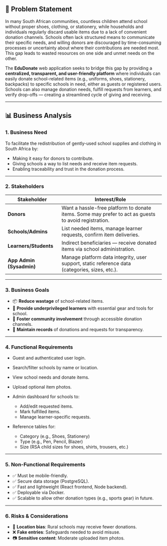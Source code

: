 ## 🎯 **Problem Statement**

In many South African communities, countless children attend school without proper shoes, clothing, or stationery, while households and individuals regularly discard usable items due to a lack of convenient donation channels. Schools often lack structured means to communicate their specific needs, and willing donors are discouraged by time-consuming processes or uncertainty about where their contributions are needed most. This gap leads to wasted resources on one side and unmet needs on the other.

The **EduDonate** web application seeks to bridge this gap by providing a **centralized, transparent, and user-friendly platform** where individuals can easily donate school-related items (e.g., uniforms, shoes, stationery, backpacks) to specific schools in need, either as guests or registered users. Schools can also manage donation needs, fulfill requests from learners, and verify drop-offs — creating a streamlined cycle of giving and receiving.

---

## 📊 **Business Analysis**

### 1. **Business Need**

To facilitate the redistribution of gently-used school supplies and clothing in South Africa by:

* Making it easy for donors to contribute.
* Giving schools a way to list needs and receive item requests.
* Enabling traceability and trust in the donation process.

---

### 2. **Stakeholders**

| Stakeholder              | Interest/Role                                                                                        |
| ------------------------ | ---------------------------------------------------------------------------------------------------- |
| **Donors**               | Want a hassle-free platform to donate items. Some may prefer to act as guests to avoid registration. |
| **Schools/Admins**       | List needed items, manage learner requests, confirm item deliveries.                                 |
| **Learners/Students**    | Indirect beneficiaries — receive donated items via school administration.                            |
| **App Admin (Sysadmin)** | Manage platform data integrity, user support, static reference data (categories, sizes, etc.).       |

---

### 3. **Business Goals**

* 📦 **Reduce wastage** of school-related items.
* 👟 **Provide underprivileged learners** with essential gear and tools for school.
* 🤝 **Foster community involvement** through accessible donation channels.
* 🧾 **Maintain records** of donations and requests for transparency.

---

### 4. **Functional Requirements**

* Guest and authenticated user login.
* Search/filter schools by name or location.
* View school needs and donate items.
* Upload optional item photos.
* Admin dashboard for schools to:

  * Add/edit requested items.
  * Mark fulfilled items.
  * Manage learner-specific requests.
* Reference tables for:

  * Category (e.g., Shoes, Stationery)
  * Type (e.g., Pen, Pencil, Blazer)
  * Size (RSA child sizes for shoes, shirts, trousers, etc.)

---

### 5. **Non-Functional Requirements**

* ✅ Must be mobile-friendly.
* ✅ Secure data storage (PostgreSQL).
* ✅ Fast and lightweight (React frontend, Node backend).
* ✅ Deployable via Docker.
* ✅ Scalable to allow other donation types (e.g., sports gear) in future.

---

### 6. **Risks & Considerations**

* 📍 **Location bias**: Rural schools may receive fewer donations.
* ❌ **Fake entries**: Safeguards needed to avoid misuse.
* 📷 **Sensitive content**: Moderate uploaded item photos.